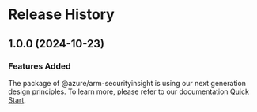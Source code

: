 # Release History
    
## 1.0.0 (2024-10-23)

### Features Added

The package of @azure/arm-securityinsight is using our next generation design principles. To learn more, please refer to our documentation [Quick Start](https://aka.ms/azsdk/js/mgmt/quickstart).
